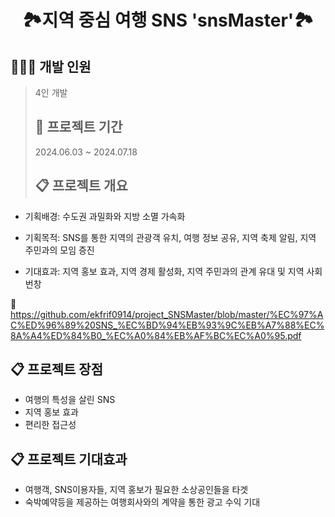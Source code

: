 <h1 align="center"> 🏞️지역 중심 여행 SNS 'snsMaster'🏞️ </h1>

## 👩🏻‍💻 개발 인원
> 4인 개발
>
> ## 🚀 프로젝트 기간
> 2024.06.03 ~ 2024.07.18
>
> ## 📋 프로젝트 개요
- 기획배경: 수도권 과밀화와 지방 소멸 가속화<br>

- 기획목적: SNS를 통한 지역의 관광객 유치, 여행 정보 공유, 지역 축제 알림, 지역 주민과의 모임 증진<br>
- 기대효과: 지역 홍보 효과, 지역 경제 활성화, 지역 주민과의 관계 유대 및 지역 사회 번창<br>

 🔗 https://github.com/ekfrif0914/project_SNSMaster/blob/master/%EC%97%AC%ED%96%89%20SNS_%EC%BD%94%EB%93%9C%EB%A7%88%EC%8A%A4%ED%84%B0_%EC%A0%84%EB%AF%BC%EC%A0%95.pdf


## 📋 프로젝트 장점

- 여행의 특성을 살린 SNS<br>
- 지역 홍보 효과<br>
- 편리한 접근성<br>

## 📋 프로젝트 기대효과
- 여행객, SNS이용자들, 지역 홍보가 필요한 소상공인들을 타겟<br>
- 숙박예약등을 제공하는 여행회사와의 계약을 통한 광고 수익 기대

